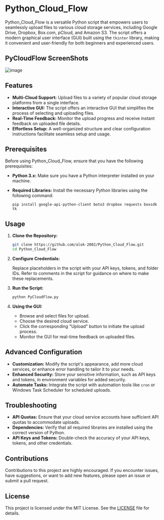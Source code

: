 
# Python_Cloud_Flow

Python_Cloud_Flow is a versatile Python script that empowers users to seamlessly upload files to various cloud storage services, including Google Drive, Dropbox, Box.com, pCloud, and Amazon S3. The script offers a modern graphical user interface (GUI) built using the `tkinter` library, making it convenient and user-friendly for both beginners and experienced users.

## PyCloudFlow ScreenShots
![image](https://github.com/Alok-2002/PythonCloudFlow/assets/93814546/05ca5b34-e653-4e7b-8fbd-f67581fd77f2)



## Features

- **Multi-Cloud Support:** Upload files to a variety of popular cloud storage platforms from a single interface.
- **Interactive GUI:** The script offers an interactive GUI that simplifies the process of selecting and uploading files.
- **Real-Time Feedback:** Monitor the upload progress and receive instant feedback on uploaded file details.
- **Effortless Setup:** A well-organized structure and clear configuration instructions facilitate seamless setup and usage.

## Prerequisites

Before using Python_Cloud_Flow, ensure that you have the following prerequisites:

- **Python 3.x:** Make sure you have a Python interpreter installed on your machine.
- **Required Libraries:** Install the necessary Python libraries using the following command:

   ```
   pip install google-api-python-client boto3 dropbox requests boxsdk tk
   ```

## Usage

1. **Clone the Repository:**

   ```bash
   git clone https://github.com/alok-2002/Python_Cloud_Flow.git
   cd Python_Cloud_Flow
   ```

2. **Configure Credentials:**

   Replace placeholders in the script with your API keys, tokens, and folder IDs. Refer to comments in the script for guidance on where to make these replacements.

3. **Run the Script:**

   ```bash
   python PyCloudFlow.py
   ```

4. **Using the GUI:**

   - Browse and select files for upload.
   - Choose the desired cloud service.
   - Click the corresponding "Upload" button to initiate the upload process.
   - Monitor the GUI for real-time feedback on uploaded files.

## Advanced Configuration

- **Customization:** Modify the script's appearance, add more cloud services, or enhance error handling to tailor it to your needs.
- **Enhanced Security:** Store your sensitive information, such as API keys and tokens, in environment variables for added security.
- **Automate Tasks:** Integrate the script with automation tools like `cron` or Windows Task Scheduler for scheduled uploads.

## Troubleshooting

- **API Quotas:** Ensure that your cloud service accounts have sufficient API quotas to accommodate uploads.
- **Dependencies:** Verify that all required libraries are installed using the correct version of Python.
- **API Keys and Tokens:** Double-check the accuracy of your API keys, tokens, and other credentials.

## Contributions

Contributions to this project are highly encouraged. If you encounter issues, have suggestions, or want to add new features, please open an issue or submit a pull request.

## License

This project is licensed under the MIT License. See the [LICENSE](LICENSE) file for details.

